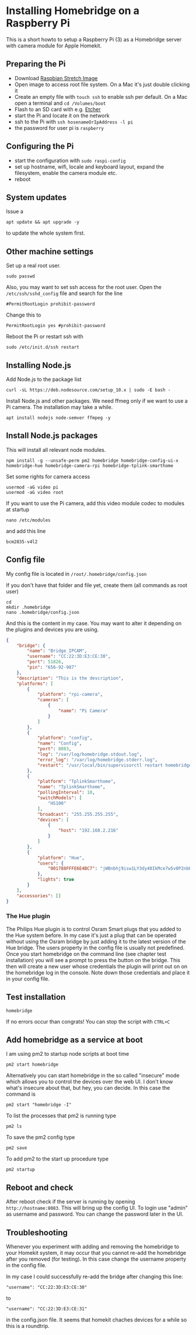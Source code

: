 # Installing Homebridge on a Raspberry Pi

This is a short howto to setup a Raspberry Pi (3) as a Homebridge server with camera module for Apple Homekit.

## Preparing the Pi

- Download [Raspbian Stretch Image](https://downloads.raspberrypi.org/raspbian_lite_latest)
- Open image to access root file system. On a Mac it's just double clicking it
- Create an empty file with ```touch ssh``` to enable ssh per default. On a Mac open a terminal and ```cd /Volumes/boot```
- Flash to an SD card with e.g. [Etcher](https://etcher.io/)
- start the Pi and locate it on the network
- ssh to the Pi with ```ssh hosenameOrIpAddress -l pi```
- the password for user pi is ```raspberry```

## Configuring the Pi

- start the configuration with ```sudo raspi-config```
- set up hostname, wifi, locale and keyboard layout, expand the filesystem, enable the camera module etc.
- reboot

## System updates

Issue a

```plaintext
apt update && apt upgrade -y
```

to update the whole system first.

## Other machine settings

Set up a real root user. 

```plaintext
sudo passwd
```

Also, you may want to set ssh access for the root user. Open the ```/etc/ssh/sshd_config``` file and search for the line

```plaintext
#PermitRootLogin prohibit-password
```

Change this to

```plaintext
PermitRootLogin yes #prohibit-password
```

Reboot the Pi or restart ssh with

```plaintext
sudo /etc/init.d/ssh restart
```

## Installing Node.js

Add Node.js to the package list

```plaintext
curl -sL https://deb.nodesource.com/setup_10.x | sudo -E bash -
```

Install Node.js and other packages. We need ffmeg only if we want to use a Pi camera. The installation may take a while.

```plaintext
apt install nodejs node-semver ffmpeg -y
```

## Install Node.js packages

This will install all relevant node modules.

```plaintext
npm install -g --unsafe-perm pm2 homebridge homebridge-config-ui-x homebridge-hue homebridge-camera-rpi homebridge-tplink-smarthome
```

Set some rights for camera access

```plaintext
usermod -aG video pi
usermod -aG video root
```

If you want to use the Pi camera, add this video module codec to modules at startup

```plaintext
nano /etc/modules
```

and add this line

```plaintext
bcm2835-v4l2
```

## Config file

My config file is located in ```/root/.homebridge/config.json```

If you don't have that folder and file yet, create them (all commands as root user)

```plaintext
cd
mkdir .homebridge
nano .homebridge/config.json
```

And this is the content in my case. You may want to alter it depending on the plugins and devices you are using.

```json
{
    "bridge": {
        "name": "Bridge_IPCAM",
        "username": "CC:22:3D:E3:CE:30",
        "port": 51826,
        "pin": "656-92-987"
    },
    "description": "This is the description",
    "platforms": [
        {
            "platform": "rpi-camera",
            "cameras": [
                {
                    "name": "Pi Camera"
                }
            ]
        },
        {
            "platform": "config",
            "name": "Config",
            "port": 8083,
            "log": "/var/log/homebridge.stdout.log",
            "error_log": "/var/log/homebridge.stderr.log",
            "restart": "/usr/local/bin/supervisorctl restart homebridge"
        },
        {
            "platform": "TplinkSmarthome",
            "name": "TplinkSmarthome",
            "pollingInterval": 10,
            "switchModels": [
                "HS100"
            ],
            "broadcast": "255.255.255.255",
            "devices": [
                {
                    "host": "192.168.2.216"
                }
            ]
        },
        {
            "platform": "Hue",
            "users": {
                "001788FFFE6E4BC7": "jWBnbhj9isw1LY3dy40IkMce7w5v0P2nbKD3OrXN"
            },
            "lights": true
        }
    ],
    "accessories": []
}
```

### The Hue plugin

The Philips Hue plugin is to control Osram Smart plugs that you added to the Hue system before. In my case it's just a plug that can be operated without using the Osram bridge by just adding it to the latest version of the Hue bridge. The users property in the config file is usually not predefined. Once you start homebridge on the command line (see chapter test installation) you will see a prompt to press the button on the bridge. This then will create a new user whose credentials the plugin will print out on on the homebridge log in the console. Note down those credentials and place it in your config file.

## Test installation

```plaintext
homebridge
```

If no errors occur than congrats! You can stop the script with ```CTRL+C```

## Add homebridge as a service at boot

I am using pm2 to startup node scripts at boot time

```plaintext
pm2 start homebridge
```

Alternatively you can start homebridge in the so called "insecure" mode which allows you to control the devices over the web UI. I don't know what's insecure about that, but hey, you can decide. In this case the command is

```plaintext
pm2 start "homebridge -I"
```

To list the processes that pm2 is running type

```plaintext
pm2 ls
```

To save the pm2 config type

```plaintext
pm2 save
```

To add pm2 to the start up procedure type

```plaintext
pm2 startup
```

## Reboot and check

After reboot check if the server is running by opening ```http://hostname:8083```. This will bring up the config UI. To login use "admin" as username and password. You can change the password later in the UI.

## Troubleshooting

Whenever you experiment with adding and removing the homebridge to your Homekit system, it may occur that you cannot re-add the homebridge after you removed (for testing). In this case change the username property in the config file.

In my case I could successfully re-add the bridge after changing this line:

```plaintext
"username": "CC:22:3D:E3:CE:30"
```

to

```plaintext
"username": "CC:22:3D:E3:CE:31"
```

in the config.json file. It seems that homekit chaches devices for a while so this is a roundtrip.